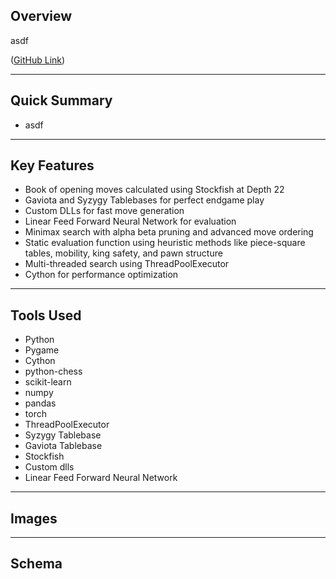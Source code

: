 ## Overview
asdf

([GitHub Link](https://github.com/darischen/Mini-Stockfish))

---

## Quick Summary
- asdf

---

## Key Features
- Book of opening moves calculated using Stockfish at Depth 22
- Gaviota and Syzygy Tablebases for perfect endgame play
- Custom DLLs for fast move generation
- Linear Feed Forward Neural Network for evaluation
- Minimax search with alpha beta pruning and advanced move ordering
- Static evaluation function using heuristic methods like piece-square tables, mobility, king safety, and pawn structure
- Multi-threaded search using ThreadPoolExecutor
- Cython for performance optimization
---

## Tools Used
- Python
- Pygame
- Cython
- python-chess
- scikit-learn
- numpy
- pandas
- torch
- ThreadPoolExecutor
- Syzygy Tablebase
- Gaviota Tablebase
- Stockfish
- Custom dlls
- Linear Feed Forward Neural Network

---

## Images


---

## Schema